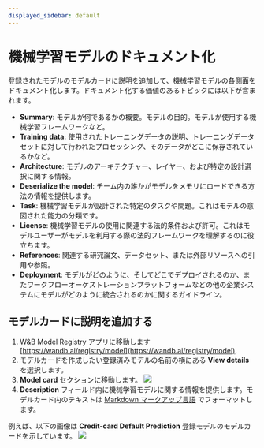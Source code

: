 ```yaml
---
displayed_sidebar: default
---
```



# 機械学習モデルのドキュメント化

登録されたモデルのモデルカードに説明を追加して、機械学習モデルの各側面をドキュメント化します。ドキュメント化する価値のあるトピックには以下が含まれます。

* **Summary**: モデルが何であるかの概要。モデルの目的。モデルが使用する機械学習フレームワークなど。
* **Training data**: 使用されたトレーニングデータの説明、トレーニングデータセットに対して行われたプロセッシング、そのデータがどこに保存されているかなど。
* **Architecture**: モデルのアーキテクチャー、レイヤー、および特定の設計選択に関する情報。
* **Deserialize the model**: チーム内の誰かがモデルをメモリにロードできる方法の情報を提供します。
* **Task**: 機械学習モデルが設計された特定のタスクや問題。これはモデルの意図された能力の分類です。
* **License**: 機械学習モデルの使用に関連する法的条件および許可。これはモデルユーザーがモデルを利用する際の法的フレームワークを理解するのに役立ちます。
* **References**: 関連する研究論文、データセット、または外部リソースへの引用や参照。
* **Deployment**: モデルがどのように、そしてどこでデプロイされるのか、またワークフローオーケストレーションプラットフォームなどの他の企業システムにモデルがどのように統合されるのかに関するガイドライン。

## モデルカードに説明を追加する

1. W&B Model Registry アプリに移動します [https://wandb.ai/registry/model](https://wandb.ai/registry/model).
2. モデルカードを作成したい登録済みモデルの名前の横にある **View details** を選択します。
2. **Model card** セクションに移動します。
![](/images/models/model_card_example.png)
3. **Description** フィールド内に機械学習モデルに関する情報を提供します。モデルカード内のテキストは [Markdown マークアップ言語](https://www.markdownguide.org/) でフォーマットします。

例えば、以下の画像は **Credit-card Default Prediction** 登録モデルのモデルカードを示しています。
![](/images/models/model_card_credit_example.png)